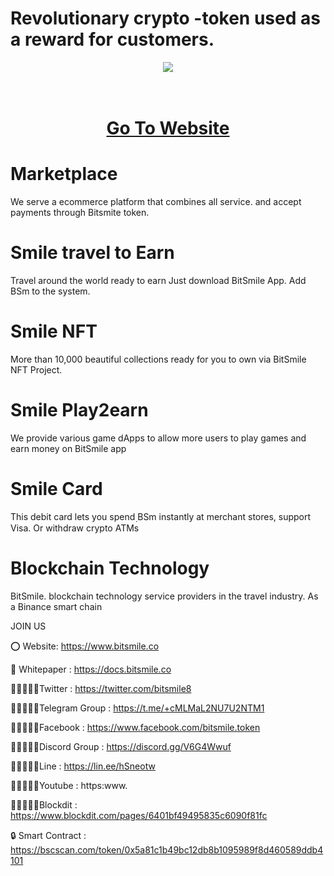 # Revolutionary crypto -token used as a reward for customers.

<div align="center"><img src="https://lqbfinance.com/wp-content/uploads/2023/03/BSM-LOGO1.png" /><br />
</div>
<div align="center">
  <h1><br />
    <a href="https://www.bitsmile.co/" target="_blank">Go To Website<br />
    </a></h1>
</div>


# Marketplace

We serve a ecommerce platform that combines all service. and accept payments through Bitsmite token.

# Smile travel to Earn
Travel around the world ready to earn Just download BitSmile App. Add BSm to the system.

# Smile NFT
More than 10,000 beautiful collections ready for you to own via BitSmile NFT Project.

# Smile Play2earn
We provide various game dApps to allow more users to play games and earn money on BitSmile app

# Smile Card
This debit card lets you spend ฺBSm instantly at merchant stores, support Visa. Or withdraw crypto ATMs

# Blockchain Technology
BitSmile. blockchain technology service providers in the travel industry. As a Binance smart chain

JOIN US

⭕ Website: https://www.bitsmile.co

📄 Whitepaper : https://docs.bitsmile.co

👨🏿‍🤝‍👨🏿Twitter : https://twitter.com/bitsmile8

👨🏿‍🤝‍👨🏿Telegram Group : https://t.me/+cMLMaL2NU7U2NTM1

👨🏿‍🤝‍👨🏿Facebook : https://www.facebook.com/bitsmile.token

👨🏿‍🤝‍👨🏿Discord Group : https://discord.gg/V6G4Wwuf

👨🏿‍🤝‍👨🏿Line : https://lin.ee/hSneotw

👨🏿‍🤝‍👨🏿Youtube : https:www.

👨🏿‍🤝‍👨🏿Blockdit : https://www.blockdit.com/pages/6401bf49495835c6090f81fc

🔒 Smart Contract : https://bscscan.com/token/0x5a81c1b49bc12db8b1095989f8d460589ddb4101
